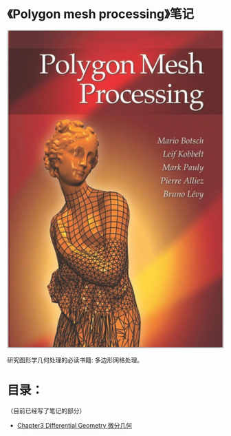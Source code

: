 # 《Polygon mesh processing》笔记

![picture 2](Media/6089076693f1c5fcb192c764e65e920cdebda23ab9b2748f7a8455d6994804e3.png)  

研究图形学几何处理的必读书籍: 多边形网格处理。

# 目录：

（目前已经写了笔记的部分）

- [Chapter3 Differential Geometry 微分几何](./Chapter3%20Differential%20Geometry%20微分几何/README.md)